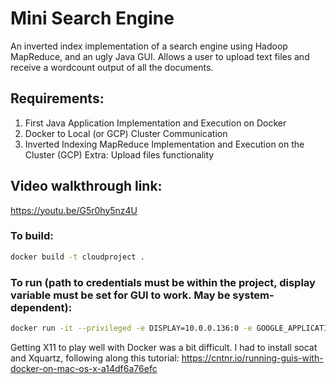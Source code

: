 # Mini Search Engine
An inverted index implementation of a search engine using Hadoop MapReduce, and an ugly Java GUI.
Allows a user to upload text files and receive a wordcount output of all the documents. 

## Requirements:
1. First Java Application Implementation and Execution on Docker
2. Docker to Local (or GCP) Cluster Communication
3. Inverted Indexing MapReduce Implementation and Execution on the Cluster (GCP)
Extra: Upload files functionality

## Video walkthrough link:
https://youtu.be/G5r0hy5nz4U

### To build:
```bash
docker build -t cloudproject .
```

### To run (path to credentials must be within the project, display variable must be set for GUI to work. May be system-dependent):
```bash
docker run -it --privileged -e DISPLAY=10.0.0.136:0 -e GOOGLE_APPLICATION_CREDENTIALS=/path/to/credentials.json cloudproject mvn package exec:java -D exec.mainClass=com.mycompany.app.App
```

Getting X11 to play well with Docker was a bit difficult. I had to install socat and Xquartz, following along this tutorial: https://cntnr.io/running-guis-with-docker-on-mac-os-x-a14df6a76efc